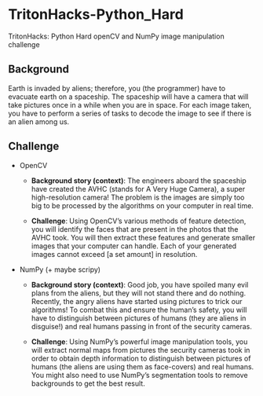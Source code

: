 # TritonHacks-Python_Hard
TritonHacks: Python Hard openCV and NumPy image manipulation challenge

## Background

Earth is invaded by aliens; therefore, you (the programmer) have to evacuate earth on a spaceship. The spaceship will have a camera that will take pictures 
once in a while when you are in space. For each image taken, you have to perform a series of tasks to decode the image to see if there is an alien among us.

## Challenge

- OpenCV

  - **Background story (context)**: The engineers aboard the spaceship have created the AVHC (stands for A Very Huge Camera), a super high-resolution camera! 
  The problem is the images are simply too big to be processed by the algorithms on your computer in real time.

  - **Challenge**: Using OpenCV’s various methods of feature detection, you will identify the faces that are present in the photos that the AVHC took. 
  You will then extract these features and generate smaller images that your computer can handle. Each of your generated images cannot exceed [a set amount] in resolution.

- NumPy (+ maybe scripy)

  - **Background story (context)**: Good job, you have spoiled many evil plans from the aliens, but they will not stand there and do nothing. 
  Recently, the angry aliens have started using pictures to trick our algorithms! To combat this and ensure the human’s safety, 
  you will have to distinguish between pictures of humans (they are aliens in disguise!) and real humans passing in front of the security cameras.

  - **Challenge**: Using NumPy’s powerful image manipulation tools, you will extract normal maps from pictures the security cameras took in order to 
  obtain depth information to distinguish between pictures of humans (the aliens are using them as face-covers) and real humans. 
  You might also need to use NumPy’s segmentation tools to remove backgrounds to get the best result.
  

